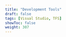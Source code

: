 ```yaml
---
title: "Development Tools"
draft: false
tags: [Visual Studio, TFS]
showToc: false
weight: 307
--- 
```

